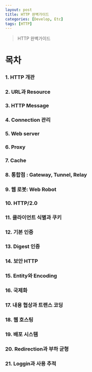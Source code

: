 ```yaml
---
layout: post
title: HTTP 완벽가이드
categories: [Develop, Etc]
tags: [HTTP]    
---
```

> HTTP 완벽가이드

# 목차
### 1. HTTP 개관
### 2. URL과 Resource
### 3. HTTP Message
### 4. Connection 관리
### 5. Web server
### 6. Proxy
### 7. Cache
### 8. 통합점 : Gateway, Tunnel, Relay
### 9. 웹 로봇: Web Robot
### 10. HTTP/2.0
### 11. 클라이언트 식별과 쿠키
### 12. 기본 인증
### 13. Digest 인증
### 14. 보안 HTTP
### 15. Entity와 Encoding
### 16. 국제화
### 17. 내용 협상과 트랜스 코딩
### 18. 웹 호스팅
### 19. 배포 시스템
### 20. Redirection과 부하 균형
### 21. Loggin과 사용 추적





